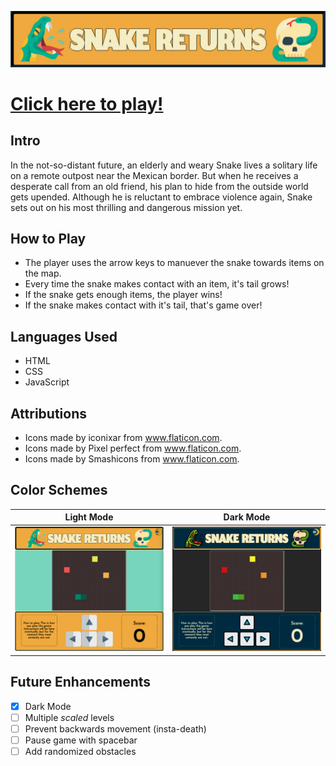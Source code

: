![SNAKE RETURNS](/images/readme/header.png/)

# [Click here to play!](https://snakereturns.netlify.app/)

## Intro

In the not-so-distant future, an elderly and weary Snake lives a solitary life on a remote outpost near the Mexican border. But when he receives a desperate call from an old friend, his plan to hide from the outside world gets upended. Although he is reluctant to embrace violence again, Snake sets out on his most thrilling and dangerous mission yet.

## How to Play

* The player uses the arrow keys to manuever the snake towards items on the map.
* Every time the snake makes contact with an item, it's tail grows!
* If the snake gets enough items, the player wins!
* If the snake makes contact with it's tail, that's game over!

## Languages Used

* HTML
* CSS
* JavaScript

## Attributions

* Icons made by iconixar from www.flaticon.com.
* Icons made by Pixel perfect from www.flaticon.com.
* Icons made by Smashicons from www.flaticon.com.

## Color Schemes

Light Mode                 |  Dark Mode
:-------------------------:|:-------------------------:
![LIGHT MODE](/images/readme/desktop.png/)  |  ![DARK MODE](/images/readme/desktopdark.png/)


## Future Enhancements

- [x] Dark Mode
- [ ] Multiple *scaled* levels
- [ ] Prevent backwards movement (insta-death)
- [ ] Pause game with spacebar
- [ ] Add randomized obstacles